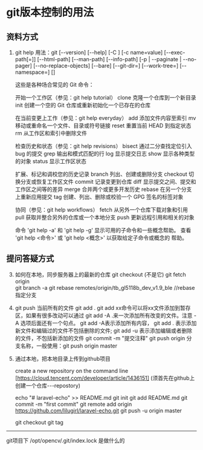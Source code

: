 # git版本控制的用法


## 资料方式
1. git help
    用法：git [--version] [--help] [-C <path>] [-c name=value]
               [--exec-path[=<path>]] [--html-path] [--man-path] [--info-path]
               [-p | --paginate | --no-pager] [--no-replace-objects] [--bare]
               [--git-dir=<path>] [--work-tree=<path>] [--namespace=<name>]
               <command> [<args>]

    这些是各种场合常见的 Git 命令：

    开始一个工作区（参见：git help tutorial）
       clone      克隆一个仓库到一个新目录
       init       创建一个空的 Git 仓库或重新初始化一个已存在的仓库

    在当前变更上工作（参见：git help everyday）
       add        添加文件内容至索引
       mv         移动或重命名一个文件、目录或符号链接
       reset      重置当前 HEAD 到指定状态
       rm         从工作区和索引中删除文件

    检查历史和状态（参见：git help revisions）
       bisect     通过二分查找定位引入 bug 的提交
       grep       输出和模式匹配的行
       log        显示提交日志
       show       显示各种类型的对象
       status     显示工作区状态

    扩展、标记和调校您的历史记录
       branch     列出、创建或删除分支
       checkout   切换分支或恢复工作区文件
       commit     记录变更到仓库
       diff       显示提交之间、提交和工作区之间等的差异
       merge      合并两个或更多开发历史
       rebase     在另一个分支上重新应用提交
       tag        创建、列出、删除或校验一个 GPG 签名的标签对象

    协同（参见：git help workflows）
       fetch      从另外一个仓库下载对象和引用
       pull       获取并整合另外的仓库或一个本地分支
       push       更新远程引用和相关的对象

    命令 'git help -a' 和 'git help -g' 显示可用的子命令和一些概念帮助。
    查看 'git help <命令>' 或 'git help <概念>' 以获取给定子命令或概念的
    帮助。

## 提问答疑方式
3. 如何在本地，同步服务器上的最新的仓库
    git checkout (不是它)
    git fetch origin  
    git branch -a
    git rebase remotes/origin/tb_gl5118b_dev_v1.9_ble  //rebase指定分支

2. git push 当前所有的文件
    git add . 
        git add xx命令可以将xx文件添加到暂存区，如果有很多改动可以通过 git add -A .来一次添加所有改变的文件。注意 -A 选项后面还有一个句点。 git add -A表示添加所有内容， git add . 表示添加新文件和编辑过的文件不包括删除的文件; git add -u 表示添加编辑或者删除的文件，不包括新添加的文件
    git commit -m "提交注释"
    git push origin  分支名称，一般使用：git push origin master

1. 通过本地，把本地目录上传到github项目

    create a new repository on the command line
    [https://cloud.tencent.com/developer/article/1436151]
    (须首先在github上创建一个仓库---repostory)

    echo "# laravel-echo" >> README.md
    git init
    git add README.md
    git commit -m "first commit"
    git remote add origin https://github.com/lilugirl/laravel-echo.git
    git push -u origin master

    git checkout
    git tag



--------
git项目下 /opt/opencv/.git/index.lock 是做什么的


